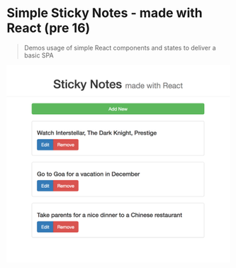 # Simple Sticky Notes - made with React (pre 16)

> Demos usage of simple React components and states to deliver a basic SPA

![alt text](images/app-screenshot.png "Simple Sticky Notes")